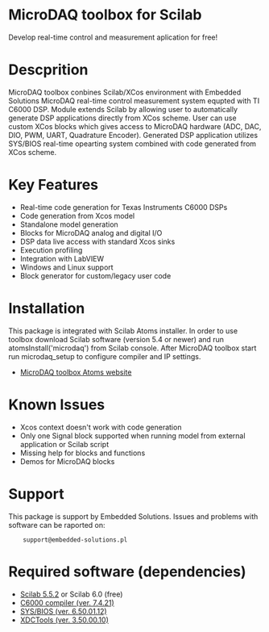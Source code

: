 MicroDAQ toolbox for Scilab
============
Develop real-time control and measurement aplication for free!

Descprition
============
MicroDAQ toolbox conbines Scilab/XCos environment with Embedded Solutions MicroDAQ real-time control measurement system equpted with TI C6000 DSP. Module extends Scilab by allowing user to automatically generate DSP applications directly from XCos scheme. User can use custom XCos blocks which gives access to MicroDAQ hardware (ADC, DAC, DIO, PWM, UART, Quadrature Encoder). Generated DSP application utilizes SYS/BIOS real-time opearting system combined with code generated from XCos scheme.

Key Features
============
* Real-time code generation for Texas Instruments C6000 DSPs 
* Code generation from Xcos model 
* Standalone model generation
* Blocks for MicroDAQ analog and digital I/O
* DSP data live access with standard Xcos sinks
* Execution profiling 
* Integration with LabVIEW 
* Windows and Linux support
* Block generator for custom/legacy user code 

Installation
============
This package is integrated with Scilab Atoms installer. In order to use toolbox download Scilab software (version 5.4 or newer) and run atomsInstall('microdaq') from Scilab console. After MicroDAQ toolbox start run microdaq_setup to configure compiler and IP settings.

* [MicroDAQ toolbox Atoms website](http://atoms.scilab.org/toolboxes/microdaq)

Known Issues
============

* Xcos context doesn't work with code generation
* Only one Signal block supported when running model from external application or Scilab script
* Missing help for blocks and functions
* Demos for MicroDAQ blocks

Support
=======

This package is support by Embedded Solutions. Issues and problems with software can be raported on: 

        support@embedded-solutions.pl

Required software (dependencies)
================================
* [Scilab 5.5.2](http://www.scilab.org) or Scilab 6.0 (free)
* [C6000 compiler (ver. 7.4.21)](http://software-dl.ti.com/codegen/non-esd/downloads/download.htm#C6000") 
* [SYS/BIOS (ver. 6.50.01.12)](http://software-dl.ti.com/dsps/dsps_public_sw/sdo_sb/targetcontent/sysbios/) 
* [XDCTools (ver. 3.50.00.10)](http://software-dl.ti.com/dsps/dsps_public_sw/sdo_sb/targetcontent/rtsc/) 
